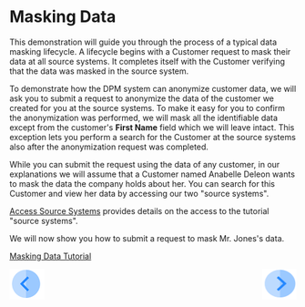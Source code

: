 # Masking Data

This demonstration will guide you through the process of a typical data masking lifecycle. A lifecycle begins with a Customer request to mask their data at all source systems. It completes itself with the Customer verifying that the data was masked in the source system.

To demonstrate how the DPM system can anonymize customer data, we will ask you to submit a request to anonymize the data of the customer we created for you at the source systems. To make it easy for you to confirm the anonymization was performed, we will mask all the identifiable data except from the customer's **First Name** field which we will leave intact. This exception lets you perform a search for the Customer at the source systems also after the anonymization request was completed.

While you can submit the request using the data of any customer, in our explanations we will assume that a Customer named Anabelle Deleon wants to mask the data the company holds about her. You can search for this Customer and view her data by accessing our two "source systems".

[Access Source Systems](../00_Setup/00_Access_Source_Systems.md) provides details on the access to the tutorial "source systems".


We will now show you how to submit a request to mask Mr. Jones's data.



[Masking Data Tutorial](03_01_Masking_Data_Tutorial.md)



[![Previous](../images/Previous.png)](../README.md#data-subject-requests)[<img align="right" width="60" height="54" src="../images/Next.png">](03_01_Masking_Data_Tutorial.md)

